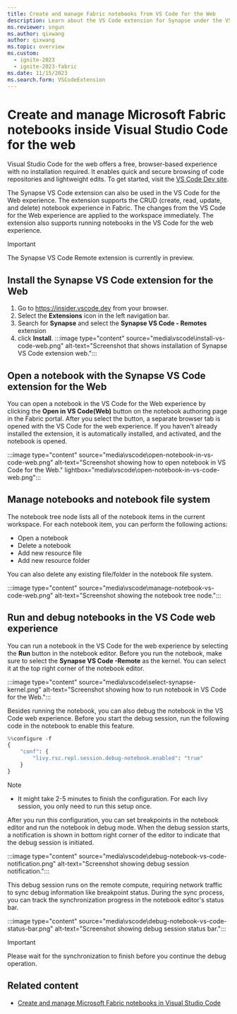 ```yaml
---
title: Create and manage Fabric notebooks from VS Code for the Web
description: Learn about the VS Code extension for Synapse under the VS Code web experience, which supports a pro-developer authoring experience.
ms.reviewer: sngun
ms.author: qixwang
author: qixwang
ms.topic: overview
ms.custom:
  - ignite-2023
  - ignite-2023-fabric
ms.date: 11/15/2023
ms.search.form: VSCodeExtension
---
```


# Create and manage Microsoft Fabric notebooks inside Visual Studio Code for the web

Visual Studio Code for the web offers a free, browser-based experience with no installation required. It enables quick and secure browsing of code repositories and lightweight edits. To get started, visit the [VS Code Dev site](https://vscode.dev).

The Synapse VS Code extension can also be used in the VS Code for the Web experience. The extension supports the CRUD (create, read, update, and delete) notebook experience in Fabric. The changes from the VS Code for the Web experience are applied to the workspace immediately. The extension also supports running notebooks in the VS Code for the web experience.

> [!IMPORTANT]
> The Synapse VS Code Remote extension is currently in preview.

## Install the Synapse VS Code extension for the Web

1. Go to https://insider.vscode.dev from your browser.
1. Select the **Extensions** icon in the left navigation bar.
1. Search for **Synapse** and select the **Synapse VS Code - Remotes** extension
1. click **Install**.
   :::image type="content" source="media\vscode\install-vs-code-web.png" alt-text="Screenshot that shows installation of Synapse VS Code extension web.":::

## Open a notebook with the Synapse VS Code extension for the Web

You can open a notebook in the VS Code for the Web experience by clicking the **Open in VS Code(Web)** button on the notebook authoring page in the Fabric portal. After you select the button, a separate browser tab is opened with the VS Code for the web experience. If you haven't already installed the extension, it is automatically installed, and activated, and the notebook is opened.

:::image type="content" source="media\vscode\open-notebook-in-vs-code-web.png" alt-text="Screenshot showing how to open notebook in VS Code for the Web." lightbox="media\vscode\open-notebook-in-vs-code-web.png":::

## Manage notebooks and notebook file system

The notebook tree node lists all of the notebook items in the current workspace. For each notebook item, you can perform the following actions:

- Open a notebook
- Delete a notebook
- Add new resource file
- Add new resource folder

You can also delete any existing file/folder in the notebook file system.

:::image type="content" source="media\vscode\manage-notebook-vs-code-web.png" alt-text="Screenshot showing the notebook tree node.":::

## Run and debug notebooks in the VS Code web experience

You can run a notebook in the VS Code for the web experience by selecting the **Run** button in the notebook editor. Before you run the notebook, make sure to select the **Synapse VS Code -Remote** as the kernel. You can select it at the top right corner of the notebook editor.

:::image type="content" source="media\vscode\select-synapse-kernel.png" alt-text="Screenshot showing how to run notebook in VS Code for the Web.":::

Besides running the notebook, you can also debug the notebook in the VS Code web experience. Before you start the debug session, run the following code in the notebook to enable this feature.

```python
%%configure -f  
{  
    "conf": {  
        "livy.rsc.repl.session.debug-notebook.enabled": "true"  
    } 
} 
```

> [!NOTE]
> * It might take 2-5 minutes to finish the configuration. For each livy session, you only need to run this setup once.

After you run this configuration, you can set breakpoints in the notebook editor and run the notebook in debug mode. When the debug session starts, a notification is shown in bottom right corner of the editor to indicate that the debug session is initiated.

:::image type="content" source="media\vscode\debug-notebook-vs-code-notification.png" alt-text="Screenshot showing debug session notification.":::

This debug session runs on the remote compute, requiring network traffic to sync debug information like breakpoint status. During the sync process, you can track the synchronization progress in the notebook editor's status bar.

:::image type="content" source="media\vscode\debug-notebook-vs-code-status-bar.png" alt-text="Screenshot showing debug session status bar.":::

> [!IMPORTANT]
> Please wait for the synchronization to finish before you continue the debug operation.

## Related content

- [Create and manage Microsoft Fabric notebooks in Visual Studio Code](author-notebook-with-vs-code.md)
